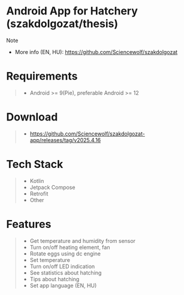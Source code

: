 # Android App for Hatchery (szakdolgozat/thesis)

> [!NOTE]
> - More info (EN, HU): https://github.com/Sciencewolf/szakdolgozat

# Requirements
> - Android >= 9(Pie), preferable Android >= 12 

# Download
> - https://github.com/Sciencewolf/szakdolgozat-app/releases/tag/v2025.4.16

# Tech Stack

> - Kotlin
> - Jetpack Compose
> - Retrofit
> - Other

# Features

> - Get temperature and humidity from sensor
> - Turn on/off heating element, fan
> - Rotate eggs using dc engine
> - Set temperature
> - Turn on/off LED indication
> - See statistics about hatching
> - Tips about hatching
> - Set app language (EN, HU)